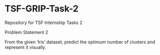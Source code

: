 # TSF-GRIP-Task-2

Repository for TSF Internship Tasks 2

Problem Statement 2

  From the given ‘Iris’ dataset, predict the optimum number of clusters and represent it visually.

